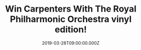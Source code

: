---
campaign-uuid: "c-b6498fd0-4948-4ce7-bb6f-78ec9024f660"
type: "Competition"
category: "Music"
date: "2019-03-28T09:00:00.000Z"
end-date: "2019-04-28T23:59:00.000Z"
disable-form: false
is_promoted: false
has_entry_page: true
title: "Win Carpenters With The Royal Philharmonic Orchestra vinyl edition!"
competition-description: "<p>Carpenters With The Royal Philharmonic Orchestra pairs\
  \ the revered original melodic-pop recordings of Richard and Karen Carpenter with\
  \ brand-new symphonic arrangements composed, produced and conducted by Richard Carpenter\
  \ himself. We are giving away a copy of their brand new record on vinyl edition\
  \ to one of our members.</p>\n<p>Want it? Click below for a chance to win.</p>\n"
hero-header: "Win Carpenters With The Royal Philharmonic Orchestra vinyl edition!"
terms-confirmation: "N/A"
banner-img: "https://assets.expresslyapp.com/asset-d1d01c75-707e-4973-ae88-d83e0846148a.jpg"
logo-left-href: "aaa.nme.com"
logo-left-image: "https://assets.expresslyapp.com/asset-04639d64-35fd-4460-a2f3-1116594b824c.jpg"
logo-left-title: "NME AAA"
bg-image-hero: "https://assets.expresslyapp.com/asset-ef338e9c-66da-4a54-9a2d-48f6ec3f6828.jpg"
bg-image-first: "https://assets.expresslyapp.com/asset-2d575803-a6c3-45b3-b423-2e5daf033927.jpg"
section1-content: "<p>Performed by the Royal Philharmonic Orchestra and recorded at\
  \ the iconic Abbey Road Studios in London, Richard’s fresh orchestrations coupled\
  \ with Karen’s timeless vocals marks a historic reimagining, making for an essential\
  \ collection of signature hits and beloved favourites including We’ve Only Just\
  \ Begun, Yesterday Once More, (They Long To Be) Close To You, Top of the World and\
  \ Superstar and many more!</p>\n<p>We have managed to get our hands on Richard and\
  \ Karen Carpenter new record: Carpenters With The Royal Philharmonic Orchestra on\
  \ vinyl edition to give away to one of our lucky members. If you don’t want to miss\
  \ this work of art, enter the form below and it could be coming home with you.</p>\n"
entry-title: "Win Carpenters With The Royal Philharmonic Orchestra vinyl edition!"
entry-content: "<p>Enter the draw to win Carpenters With The Royal Philharmonic Orchestra\
  \ vinyl edition by entering below before 23:59 on 28th of April 2019.</p>\n"
has-winner: false
prize-description: "Carpenters With The Royal Philharmonic Orchestra vinyl edition."
special-conditions: "Multiple entries are allowed up to one every day\r\nThis competition\
  \ is also available on: http://club.expressly.io/competitons/carpenters-royal-philharmonic-orchestra-vinyl"
country-restrictions:
- "GB"
---